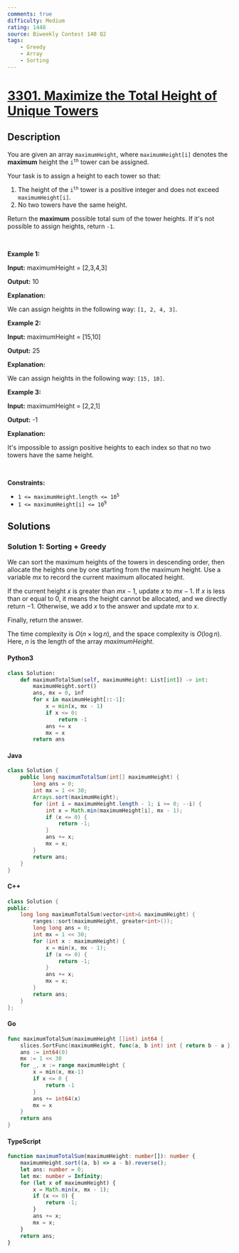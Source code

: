 ```yaml
---
comments: true
difficulty: Medium
rating: 1448
source: Biweekly Contest 140 Q2
tags:
    - Greedy
    - Array
    - Sorting
---
```


<!-- problem:start -->

# [3301. Maximize the Total Height of Unique Towers](https://leetcode.com/problems/maximize-the-total-height-of-unique-towers)

## Description

<!-- description:start -->

<p>You are given an array <code>maximumHeight</code>, where <code>maximumHeight[i]</code> denotes the <strong>maximum</strong> height the <code>i<sup>th</sup></code> tower can be assigned.</p>

<p>Your task is to assign a height to each tower so that:</p>

<ol>
	<li>The height of the <code>i<sup>th</sup></code> tower is a positive integer and does not exceed <code>maximumHeight[i]</code>.</li>
	<li>No two towers have the same height.</li>
</ol>

<p>Return the <strong>maximum</strong> possible total sum of the tower heights. If it&#39;s not possible to assign heights, return <code>-1</code>.</p>

<p>&nbsp;</p>
<p><strong class="example">Example 1:</strong></p>

<div class="example-block">
<p><strong>Input:</strong> maximumHeight<span class="example-io"> = [2,3,4,3]</span></p>

<p><strong>Output:</strong> <span class="example-io">10</span></p>

<p><strong>Explanation:</strong></p>

<p>We can assign heights in the following way: <code>[1, 2, 4, 3]</code>.</p>
</div>

<p><strong class="example">Example 2:</strong></p>

<div class="example-block">
<p><strong>Input:</strong> maximumHeight<span class="example-io"> = [15,10]</span></p>

<p><strong>Output:</strong> <span class="example-io">25</span></p>

<p><strong>Explanation:</strong></p>

<p>We can assign heights in the following way: <code>[15, 10]</code>.</p>
</div>

<p><strong class="example">Example 3:</strong></p>

<div class="example-block">
<p><strong>Input:</strong> maximumHeight<span class="example-io"> = [2,2,1]</span></p>

<p><strong>Output:</strong> <span class="example-io">-1</span></p>

<p><strong>Explanation:</strong></p>

<p>It&#39;s impossible to assign positive heights to each index so that no two towers have the same height.</p>
</div>

<p>&nbsp;</p>
<p><strong>Constraints:</strong></p>

<ul>
	<li><code>1 &lt;= maximumHeight.length&nbsp;&lt;= 10<sup>5</sup></code></li>
	<li><code>1 &lt;= maximumHeight[i] &lt;= 10<sup>9</sup></code></li>
</ul>

<!-- description:end -->

## Solutions

<!-- solution:start -->

### Solution 1: Sorting + Greedy

We can sort the maximum heights of the towers in descending order, then allocate the heights one by one starting from the maximum height. Use a variable $mx$ to record the current maximum allocated height.

If the current height $x$ is greater than $mx - 1$, update $x$ to $mx - 1$. If $x$ is less than or equal to $0$, it means the height cannot be allocated, and we directly return $-1$. Otherwise, we add $x$ to the answer and update $mx$ to $x$.

Finally, return the answer.

The time complexity is $O(n \times \log n)$, and the space complexity is $O(\log n)$. Here, $n$ is the length of the array $\textit{maximumHeight}$.

<!-- tabs:start -->

#### Python3

```python
class Solution:
    def maximumTotalSum(self, maximumHeight: List[int]) -> int:
        maximumHeight.sort()
        ans, mx = 0, inf
        for x in maximumHeight[::-1]:
            x = min(x, mx - 1)
            if x <= 0:
                return -1
            ans += x
            mx = x
        return ans
```

#### Java

```java
class Solution {
    public long maximumTotalSum(int[] maximumHeight) {
        long ans = 0;
        int mx = 1 << 30;
        Arrays.sort(maximumHeight);
        for (int i = maximumHeight.length - 1; i >= 0; --i) {
            int x = Math.min(maximumHeight[i], mx - 1);
            if (x <= 0) {
                return -1;
            }
            ans += x;
            mx = x;
        }
        return ans;
    }
}
```

#### C++

```cpp
class Solution {
public:
    long long maximumTotalSum(vector<int>& maximumHeight) {
        ranges::sort(maximumHeight, greater<int>());
        long long ans = 0;
        int mx = 1 << 30;
        for (int x : maximumHeight) {
            x = min(x, mx - 1);
            if (x <= 0) {
                return -1;
            }
            ans += x;
            mx = x;
        }
        return ans;
    }
};
```

#### Go

```go
func maximumTotalSum(maximumHeight []int) int64 {
	slices.SortFunc(maximumHeight, func(a, b int) int { return b - a })
	ans := int64(0)
	mx := 1 << 30
	for _, x := range maximumHeight {
		x = min(x, mx-1)
		if x <= 0 {
			return -1
		}
		ans += int64(x)
		mx = x
	}
	return ans
}
```

#### TypeScript

```ts
function maximumTotalSum(maximumHeight: number[]): number {
    maximumHeight.sort((a, b) => a - b).reverse();
    let ans: number = 0;
    let mx: number = Infinity;
    for (let x of maximumHeight) {
        x = Math.min(x, mx - 1);
        if (x <= 0) {
            return -1;
        }
        ans += x;
        mx = x;
    }
    return ans;
}
```

<!-- tabs:end -->

<!-- solution:end -->

<!-- problem:end -->
